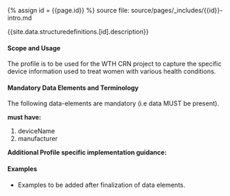 
{% assign id = {{page.id}} %}
source file: source/pages/\_includes/{{id}}-intro.md

{{site.data.structuredefinitions.[id].description}}

#### Scope and Usage

The profile is to be used for the WTH CRN project to capture the specific device information used to treat women with various health conditions.

#### Mandatory Data Elements and Terminology

The following data-elements are mandatory (i.e data MUST be present).

**must have:**

1. deviceName
1. manufacturer

**Additional Profile specific implementation guidance:**

#### Examples

- Examples to be added after finalization of data elements.
